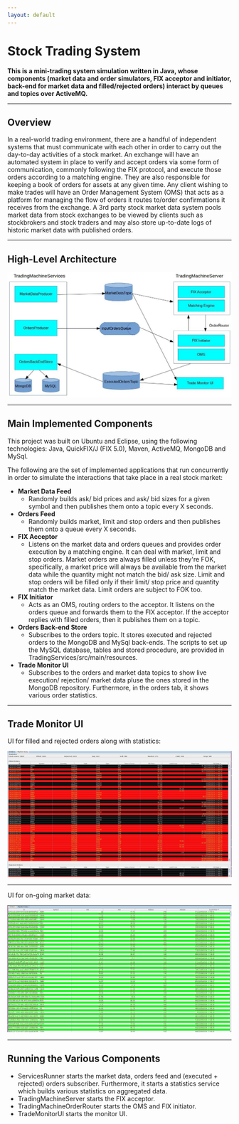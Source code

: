 ```yaml
---
layout: default
---
```


# Stock Trading System

**This is a mini-trading system simulation written in Java, whose components (market data and order simulators, FIX acceptor and initiator, back-end for market data and filled/rejected orders) interact by queues and topics over ActiveMQ.**

*** 
## Overview

In a real-world trading environment, there are a handful of independent systems that must communicate with each other in order to carry out the day-to-day activities of a stock market. An exchange will have an automated system in place to verify and accept orders via some form of communication, commonly following the FIX protocol, and execute those orders according to a matching engine. They are also responsible for keeping a book of orders for assets at any given time. Any client wishing to make trades will have an Order Management System (OMS) that acts as a platform for managing the flow of orders it routes to/order confirmations it receives from the exchange. A 3rd party stock market data system pools market data from stock exchanges to be viewed by clients such as stockbrokers and stock traders and may also store up-to-date logs of historic market data with published orders.

***
## High-Level Architecture

![Architecture](img/TradingMachineArchitecture.jpg)

***

## Main Implemented Components

This project was built on Ubuntu and Eclipse, using the following technologies: Java, QuickFIX/J (FIX 5.0), Maven, ActiveMQ, MongoDB and MySql. 

The following are the set of implemented applications that run concurrently in order to simulate the interactions that take place in a real stock market:

* **Market Data Feed**
  - Randomly builds ask/ bid prices and ask/ bid sizes for a given symbol and then publishes them onto a topic every X seconds.
* **Orders Feed**
  - Randomly builds market, limit and stop orders and then publishes them onto a queue every X seconds.
* **FIX Acceptor**
  - Listens on the market data and orders queues and provides order execution by a matching engine. It can deal with market, limit and stop orders. Market orders are always filled unless they're FOK, specifically, a market price will always be available from the market data while the quantity might not match the bid/ ask size. Limit and stop orders will be filled only if their limit/ stop price and quantity match the market data. Limit orders are subject to FOK too.
* **FIX Initiator**
  - Acts as an OMS, routing orders to the acceptor. It listens on the orders queue and forwards them to the FIX acceptor. If the acceptor replies with filled orders, then it publishes them on a topic.
* **Orders Back-end Store**
  - Subscribes to the orders topic. It stores executed and rejected orders to the MongoDB and MySql back-ends. The scripts to set up the MySQL database, tables and stored procedure, are provided in TradingServices/src/main/resources.
* **Trade Monitor UI**
  - Subscribes to the orders and market data topics to show live execution/ rejection/ market data pluse the ones stored in the MongoDB repository. Furthermore, in the orders tab, it shows various order statistics.

***

## Trade Monitor UI

UI for filled and rejected orders along with statistics:

![Orders](img/TradeMonitorUI.jpg)

* * * 

UI for on-going market data:

![MarketData](img/MarketDataUI.jpg)

***

## Running the Various Components

- ServicesRunner starts the market data, orders feed and (executed + rejected) orders subscriber. Furthermore, it starts a statistics service which builds various statistics on aggregated data.
- TradingMachineServer starts the FIX acceptor.
- TradingMachineOrderRouter starts the OMS and FIX initiator.
- TradeMonitorUI starts the monitor UI.

